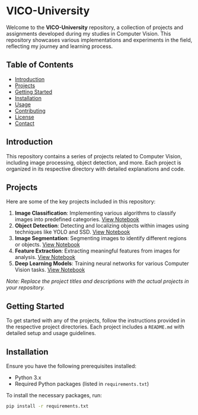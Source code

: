 # VICO-University

Welcome to the **VICO-University** repository, a collection of projects and assignments developed during my studies in Computer Vision. This repository showcases various implementations and experiments in the field, reflecting my journey and learning process.

## Table of Contents

- [Introduction](#introduction)
- [Projects](#projects)
- [Getting Started](#getting-started)
- [Installation](#installation)
- [Usage](#usage)
- [Contributing](#contributing)
- [License](#license)
- [Contact](#contact)

## Introduction

This repository contains a series of projects related to Computer Vision, including image processing, object detection, and more. Each project is organized in its respective directory with detailed explanations and code.

## Projects

Here are some of the key projects included in this repository:

1. **Image Classification**: Implementing various algorithms to classify images into predefined categories. [View Notebook](https://github.com/JorgeGimenezGarcia/VICO-University/blob/main/Image_Classification.ipynb)
2. **Object Detection**: Detecting and localizing objects within images using techniques like YOLO and SSD. [View Notebook](https://github.com/JorgeGimenezGarcia/VICO-University/blob/main/Object_Detection.ipynb)
3. **Image Segmentation**: Segmenting images to identify different regions or objects. [View Notebook](https://github.com/JorgeGimenezGarcia/VICO-University/blob/main/Image_Segmentation.ipynb)
4. **Feature Extraction**: Extracting meaningful features from images for analysis. [View Notebook](https://github.com/JorgeGimenezGarcia/VICO-University/blob/main/Feature_Extraction.ipynb)
5. **Deep Learning Models**: Training neural networks for various Computer Vision tasks. [View Notebook](https://github.com/JorgeGimenezGarcia/VICO-University/blob/main/Deep_Learning_Models.ipynb)

*Note: Replace the project titles and descriptions with the actual projects in your repository.*

## Getting Started

To get started with any of the projects, follow the instructions provided in the respective project directories. Each project includes a `README.md` with detailed setup and usage guidelines.

## Installation

Ensure you have the following prerequisites installed:

- Python 3.x
- Required Python packages (listed in `requirements.txt`)

To install the necessary packages, run:

```bash
pip install -r requirements.txt

